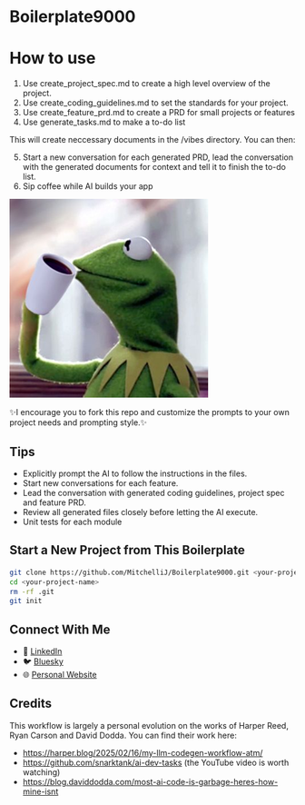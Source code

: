 # Boilerplate9000

# How to use

1. Use create_project_spec.md to create a high level overview of the project.
2. Use create_coding_guidelines.md to set the standards for your project.
3. Use create_feature_prd.md to create a PRD for small projects or features
4. Use generate_tasks.md to make a to-do list

This will create neccessary documents in the /vibes directory. You can then:

5. Start a new conversation for each generated PRD, lead the conversation with the generated documents for context and tell it to finish the to-do list.
6. Sip coffee while AI builds your app

![Kermit sipping coffee while vibe coding](r9soy.jpg)

✨I encourage you to fork this repo and customize the prompts to your own project needs and prompting style.✨

## Tips

- Explicitly prompt the AI to follow the instructions in the files.
- Start new conversations for each feature.
- Lead the conversation with generated coding guidelines, project spec and feature PRD.
- Review all generated files closely before letting the AI execute.
- Unit tests for each module

## Start a New Project from This Boilerplate

```bash
git clone https://github.com/MitchelliJ/Boilerplate9000.git <your-project-name>
cd <your-project-name>
rm -rf .git
git init
```

## Connect With Me

- 💼 [LinkedIn](https://www.linkedin.com/in/michielberk/)
- 🐦 [Bluesky](https://bsky.app/profile/michielberk.com)
- 🌐 [Personal Website](https://michielberk.com/)

## Credits

This workflow is largely a personal evolution on the works of Harper Reed, Ryan Carson and David Dodda. You can find their work here:
- https://harper.blog/2025/02/16/my-llm-codegen-workflow-atm/ 
- https://github.com/snarktank/ai-dev-tasks (the YouTube video is worth watching)
- https://blog.daviddodda.com/most-ai-code-is-garbage-heres-how-mine-isnt